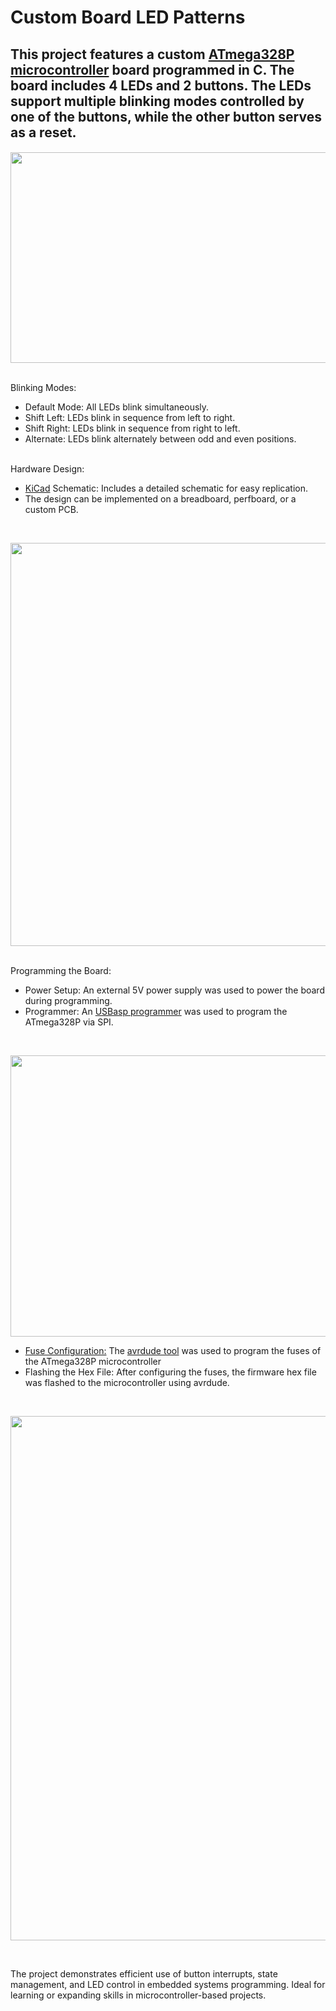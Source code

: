 # Custom Board LED Patterns
## This project features a custom [ATmega328P microcontroller](https://www.microchip.com/en-us/product/atmega328p) board programmed in C. The board includes 4 LEDs and 2 buttons. The LEDs support multiple blinking modes controlled by one of the buttons, while the other button serves as a reset.
####
<p align="center">
  <img width="600" height="337" src="https://github.com/user-attachments/assets/2458b5af-0163-48e1-b659-708892232022">
</p>
</br>
Blinking Modes:

*   Default Mode: All LEDs blink simultaneously.
*   Shift Left: LEDs blink in sequence from left to right.
*   Shift Right: LEDs blink in sequence from right to left.
*   Alternate: LEDs blink alternately between odd and even positions.
</br>
Hardware Design:

*   [KiCad](https://www.kicad.org/download/windows/) Schematic: Includes a detailed schematic for easy replication.
*   The design can be implemented on a breadboard, perfboard, or a custom PCB.
</br>
<p align="center">
  <img width="666" height="645" src="https://github.com/user-attachments/assets/8c5431cb-4939-489b-8323-a65e4317bd7e">
</p>
</br>
Programming the Board:

*   Power Setup: An external 5V power supply was used to power the board during programming.
*   Programmer: An [USBasp programmer](https://www.fischl.de/usbasp/) was used to program the ATmega328P via SPI.
</br>
<p align="center">
  <img width="800" height="450" src="https://github.com/user-attachments/assets/ed2dd3af-b125-41e9-b26d-072c3818be96">
</p>

*   [Fuse Configuration:](https://www.engbedded.com/fusecalc/) The [avrdude tool](https://github.com/ZakKemble/AVRDUDESS/releases/download/v2.18/AVRDUDESS-2.18-setup.exe) was used to program the fuses of the ATmega328P microcontroller
*   Flashing the Hex File: After configuring the fuses, the firmware hex file was flashed to the microcontroller using avrdude.

</br>
<p align="center">
  <img width="639" height="839" src="https://github.com/user-attachments/assets/f4f81f18-6328-4327-be48-3f8b58c64197">
</p>
</br>


The project demonstrates efficient use of button interrupts, state management, and LED control in embedded systems programming. Ideal for learning or expanding skills in microcontroller-based projects.
